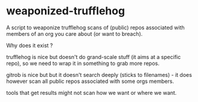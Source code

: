 # weaponized-trufflehog
A script to weaponize trufflehog scans of (public) repos associated with members of an org you care about (or want to breach).

Why does it exist ?

trufflehog is nice but doesn't do grand-scale stuff (it aims at a specific repo), so we need to wrap it in something to grab more repos.

gitrob is nice but but it doesn't search deeply (sticks to filenames) - it does however scan all public repos associated with some orgs members.

tools that get results might not scan how we want or where we want.
